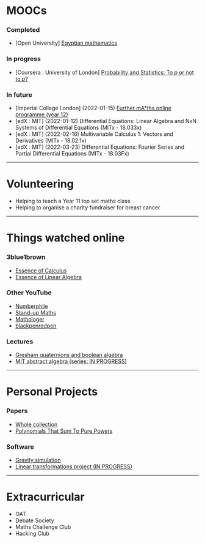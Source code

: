 # MOOCs

### Completed
- [Open University] [Egyptian mathematics](https://www.open.edu/openlearn/science-maths-technology/mathematics-and-statistics/mathematics/egyptian-mathematics/content-section-0)

### In progress
- [Coursera : University of London] [Probability and Statistics: To *p* or not to *p*?](https://www.coursera.org/learn/probability-statistics/home/welcome)

### In future
- [Imperial College London] (2022-01-15) [Further mA*ths online programme (year 12)](https://www.imperial.ac.uk/be-inspired/schools-outreach/secondary-schools/mentoring-and-tutoring/further-maths-online-programme/)
- [edX : MIT] (2022-01-12) Differential Equations: Linear Algebra and NxN Systems of Differential Equations (MITx - 18.033x)
- [edX : MIT] (2022-02-16) Multivariable Calculus 1: Vectors and Derivatives (MITx - 18.02.1x)
- [edX : MIT] (2022-03-23) Differential Equations: Fourier Series and Partial Differential Equations (MITx - 18.03Fx)

---

# Volunteering

- Helping to teach a Year 11 top set maths class
- Helping to organise a charity fundraiser for breast cancer

---

# Things watched online

### 3blue1brown
- [Essence of Calculus](https://www.youtube.com/watch?v=WUvTyaaNkzM&list=PLZHQObOWTQDMsr9K-rj53DwVRMYO3t5Yr)
- [Essence of Linear Algebra](https://www.youtube.com/watch?v=fNk_zzaMoSs&list=PLZHQObOWTQDPD3MizzM2xVFitgF8hE_ab)

### Other YouTube
- [Numberphile](https://www.youtube.com/c/numberphile)
- [Stand-up Maths](https://www.youtube.com/user/standupmaths)
- [Mathologer](https://www.youtube.com/c/Mathologer)
- [blackpenredpen](https://www.youtube.com/c/blackpenredpen)

### Lectures
- [Gresham quaternions and boolean algebra](https://www.youtube.com/watch?v=zdTnc2Yfzek)
- [MIT abstract algebra (series: IN PROGRESS)](https://www.youtube.com/watch?v=VdLhQs_y_E8&list=PLelIK3uylPMGzHBuR3hLMHrYfMqWWsmx5)

---

# Personal Projects

### Papers
- [Whole collection](https://github.com/DoctorDalek1963/LaTeX)
- [Polynomials That Sum To Pure Powers](https://github.com/DoctorDalek1963/LaTeX/blob/main/Investigations/PDFs/Polynomials_That_Sum_To_Pure_Powers.pdf)

### Software
- [Gravity simulation](https://github.com/DoctorDalek1963/Julia-Gravity)
- [Linear transformations project (IN PROGRESS)](https://github.com/DoctorDalek1963/linear-transformations)

---

# Extracurricular

- OAT
- Debate Society
- Maths Challenge Club
- Hacking Club
